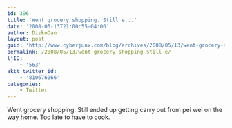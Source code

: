 ```yaml
---
id: 396
title: 'Went grocery shopping. Still e...'
date: '2008-05-13T21:00:55-04:00'
author: DizkoDan
layout: post
guid: 'http://www.cyberjunx.com/blog/archives/2008/05/13/went-grocery-shopping-still-e/'
permalink: /2008/05/13/went-grocery-shopping-still-e/
ljID:
    - '563'
aktt_twitter_id:
    - '810676066'
categories:
    - Twitter
---
```


Went grocery shopping. Still ended up getting carry out from pei wei on the way home. Too late to have to cook.